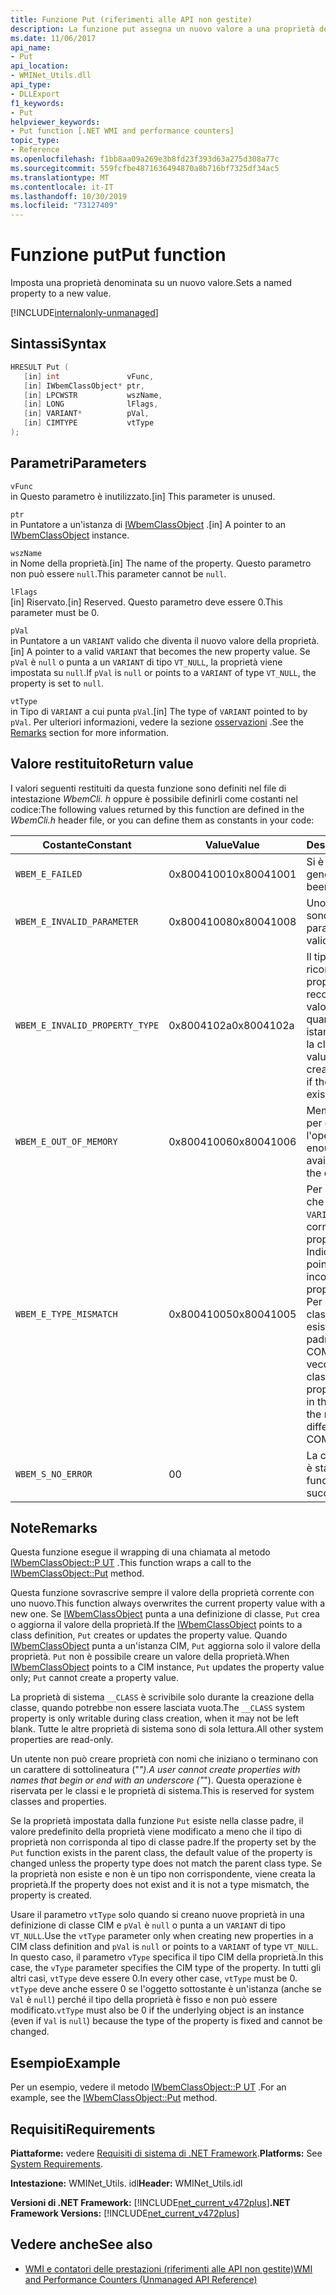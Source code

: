```yaml
---
title: Funzione Put (riferimenti alle API non gestite)
description: La funzione put assegna un nuovo valore a una proprietà denominata.
ms.date: 11/06/2017
api_name:
- Put
api_location:
- WMINet_Utils.dll
api_type:
- DLLExport
f1_keywords:
- Put
helpviewer_keywords:
- Put function [.NET WMI and performance counters]
topic_type:
- Reference
ms.openlocfilehash: f1bb8aa09a269e3b8fd23f393d63a275d308a77c
ms.sourcegitcommit: 559fcfbe4871636494870a8b716bf7325df34ac5
ms.translationtype: MT
ms.contentlocale: it-IT
ms.lasthandoff: 10/30/2019
ms.locfileid: "73127409"
---
```

# <a name="put-function"></a><span data-ttu-id="8e193-103">Funzione put</span><span class="sxs-lookup"><span data-stu-id="8e193-103">Put function</span></span>

<span data-ttu-id="8e193-104">Imposta una proprietà denominata su un nuovo valore.</span><span class="sxs-lookup"><span data-stu-id="8e193-104">Sets a named property to a new value.</span></span>

[!INCLUDE[internalonly-unmanaged](../../../../includes/internalonly-unmanaged.md)]

## <a name="syntax"></a><span data-ttu-id="8e193-105">Sintassi</span><span class="sxs-lookup"><span data-stu-id="8e193-105">Syntax</span></span>

```cpp
HRESULT Put (
   [in] int               vFunc,
   [in] IWbemClassObject* ptr,
   [in] LPCWSTR           wszName,
   [in] LONG              lFlags,
   [in] VARIANT*          pVal,
   [in] CIMTYPE           vtType
);
```

## <a name="parameters"></a><span data-ttu-id="8e193-106">Parametri</span><span class="sxs-lookup"><span data-stu-id="8e193-106">Parameters</span></span>

`vFunc`\
<span data-ttu-id="8e193-107">in Questo parametro è inutilizzato.</span><span class="sxs-lookup"><span data-stu-id="8e193-107">[in] This parameter is unused.</span></span>

`ptr`\
<span data-ttu-id="8e193-108">in Puntatore a un'istanza di [IWbemClassObject](/windows/desktop/api/wbemcli/nn-wbemcli-iwbemclassobject) .</span><span class="sxs-lookup"><span data-stu-id="8e193-108">[in] A pointer to an [IWbemClassObject](/windows/desktop/api/wbemcli/nn-wbemcli-iwbemclassobject) instance.</span></span>

`wszName`\
<span data-ttu-id="8e193-109">in Nome della proprietà.</span><span class="sxs-lookup"><span data-stu-id="8e193-109">[in] The name of the property.</span></span> <span data-ttu-id="8e193-110">Questo parametro non può essere `null`.</span><span class="sxs-lookup"><span data-stu-id="8e193-110">This parameter cannot be `null`.</span></span>

`lFlags`\
<span data-ttu-id="8e193-111">[in] Riservato.</span><span class="sxs-lookup"><span data-stu-id="8e193-111">[in] Reserved.</span></span> <span data-ttu-id="8e193-112">Questo parametro deve essere 0.</span><span class="sxs-lookup"><span data-stu-id="8e193-112">This parameter must be 0.</span></span>

`pVal`\
<span data-ttu-id="8e193-113">in Puntatore a un `VARIANT` valido che diventa il nuovo valore della proprietà.</span><span class="sxs-lookup"><span data-stu-id="8e193-113">[in] A pointer to a valid `VARIANT` that becomes the new property value.</span></span> <span data-ttu-id="8e193-114">Se `pVal` è `null` o punta a un `VARIANT` di tipo `VT_NULL`, la proprietà viene impostata su `null`.</span><span class="sxs-lookup"><span data-stu-id="8e193-114">If `pVal` is `null` or points to a `VARIANT` of type `VT_NULL`, the property is set to `null`.</span></span>

`vtType`\
<span data-ttu-id="8e193-115">in Tipo di `VARIANT` a cui punta `pVal`.</span><span class="sxs-lookup"><span data-stu-id="8e193-115">[in] The type of `VARIANT` pointed to by `pVal`.</span></span> <span data-ttu-id="8e193-116">Per ulteriori informazioni, vedere la sezione [osservazioni](#remarks) .</span><span class="sxs-lookup"><span data-stu-id="8e193-116">See the [Remarks](#remarks) section for more information.</span></span>

## <a name="return-value"></a><span data-ttu-id="8e193-117">Valore restituito</span><span class="sxs-lookup"><span data-stu-id="8e193-117">Return value</span></span>

<span data-ttu-id="8e193-118">I valori seguenti restituiti da questa funzione sono definiti nel file di intestazione *WbemCli. h* oppure è possibile definirli come costanti nel codice:</span><span class="sxs-lookup"><span data-stu-id="8e193-118">The following values returned by this function are defined in the *WbemCli.h* header file, or you can define them as constants in your code:</span></span>

|<span data-ttu-id="8e193-119">Costante</span><span class="sxs-lookup"><span data-stu-id="8e193-119">Constant</span></span>  |<span data-ttu-id="8e193-120">Value</span><span class="sxs-lookup"><span data-stu-id="8e193-120">Value</span></span>  |<span data-ttu-id="8e193-121">Descrizione</span><span class="sxs-lookup"><span data-stu-id="8e193-121">Description</span></span>  |
|---------|---------|---------|
|`WBEM_E_FAILED` | <span data-ttu-id="8e193-122">0x80041001</span><span class="sxs-lookup"><span data-stu-id="8e193-122">0x80041001</span></span> | <span data-ttu-id="8e193-123">Si è verificato un errore generale.</span><span class="sxs-lookup"><span data-stu-id="8e193-123">There has been a general failure.</span></span> |
|`WBEM_E_INVALID_PARAMETER` | <span data-ttu-id="8e193-124">0x80041008</span><span class="sxs-lookup"><span data-stu-id="8e193-124">0x80041008</span></span> | <span data-ttu-id="8e193-125">Uno o più parametri non sono validi.</span><span class="sxs-lookup"><span data-stu-id="8e193-125">One or more parameters are not valid.</span></span> |
|`WBEM_E_INVALID_PROPERTY_TYPE` | <span data-ttu-id="8e193-126">0x8004102a</span><span class="sxs-lookup"><span data-stu-id="8e193-126">0x8004102a</span></span> | <span data-ttu-id="8e193-127">Il tipo di proprietà non è riconosciuto.</span><span class="sxs-lookup"><span data-stu-id="8e193-127">The property type is not recognized.</span></span> <span data-ttu-id="8e193-128">Questo valore viene restituito quando si creano istanze della classe se la classe esiste già.</span><span class="sxs-lookup"><span data-stu-id="8e193-128">This value is returned when creating class instances if the class already exists.</span></span> |
|`WBEM_E_OUT_OF_MEMORY` | <span data-ttu-id="8e193-129">0x80041006</span><span class="sxs-lookup"><span data-stu-id="8e193-129">0x80041006</span></span> | <span data-ttu-id="8e193-130">Memoria insufficiente per completare l'operazione.</span><span class="sxs-lookup"><span data-stu-id="8e193-130">Not enough memory is available to complete the operation.</span></span> |
| `WBEM_E_TYPE_MISMATCH` | <span data-ttu-id="8e193-131">0x80041005</span><span class="sxs-lookup"><span data-stu-id="8e193-131">0x80041005</span></span> | <span data-ttu-id="8e193-132">Per instances: indica che `pVal` punta a una `VARIANT` di un tipo non corretto per la proprietà.</span><span class="sxs-lookup"><span data-stu-id="8e193-132">For instances: Indicates that `pVal` points to a `VARIANT` of an incorrect type for the property.</span></span> <br/> <span data-ttu-id="8e193-133">Per le definizioni di classe: la proprietà esiste già nella classe padre e il nuovo tipo COM è diverso dal vecchio tipo COM.</span><span class="sxs-lookup"><span data-stu-id="8e193-133">For class definitions: The property already exists in the parent class, and the new COM type is different from the old COM type.</span></span> |
|`WBEM_S_NO_ERROR` | <span data-ttu-id="8e193-134">0</span><span class="sxs-lookup"><span data-stu-id="8e193-134">0</span></span> | <span data-ttu-id="8e193-135">La chiamata di funzione è stata completata.</span><span class="sxs-lookup"><span data-stu-id="8e193-135">The function call was successful.</span></span> |

## <a name="remarks"></a><span data-ttu-id="8e193-136">Note</span><span class="sxs-lookup"><span data-stu-id="8e193-136">Remarks</span></span>

<span data-ttu-id="8e193-137">Questa funzione esegue il wrapping di una chiamata al metodo [IWbemClassObject::P UT](/windows/desktop/api/wbemcli/nf-wbemcli-iwbemclassobject-put) .</span><span class="sxs-lookup"><span data-stu-id="8e193-137">This function wraps a call to the [IWbemClassObject::Put](/windows/desktop/api/wbemcli/nf-wbemcli-iwbemclassobject-put) method.</span></span>

<span data-ttu-id="8e193-138">Questa funzione sovrascrive sempre il valore della proprietà corrente con uno nuovo.</span><span class="sxs-lookup"><span data-stu-id="8e193-138">This function always overwrites the current property value with a new one.</span></span> <span data-ttu-id="8e193-139">Se [IWbemClassObject](/windows/desktop/api/wbemcli/nn-wbemcli-iwbemclassobject) punta a una definizione di classe, `Put` crea o aggiorna il valore della proprietà.</span><span class="sxs-lookup"><span data-stu-id="8e193-139">If the [IWbemClassObject](/windows/desktop/api/wbemcli/nn-wbemcli-iwbemclassobject) points to a class definition, `Put` creates or updates the property value.</span></span> <span data-ttu-id="8e193-140">Quando [IWbemClassObject](/windows/desktop/api/wbemcli/nn-wbemcli-iwbemclassobject) punta a un'istanza CIM, `Put` aggiorna solo il valore della proprietà. `Put` non è possibile creare un valore della proprietà.</span><span class="sxs-lookup"><span data-stu-id="8e193-140">When [IWbemClassObject](/windows/desktop/api/wbemcli/nn-wbemcli-iwbemclassobject) points to a CIM instance, `Put` updates the property value only; `Put` cannot create a property value.</span></span>

<span data-ttu-id="8e193-141">La proprietà di sistema `__CLASS` è scrivibile solo durante la creazione della classe, quando potrebbe non essere lasciata vuota.</span><span class="sxs-lookup"><span data-stu-id="8e193-141">The `__CLASS` system property is only writable during class creation, when it may not be left blank.</span></span> <span data-ttu-id="8e193-142">Tutte le altre proprietà di sistema sono di sola lettura.</span><span class="sxs-lookup"><span data-stu-id="8e193-142">All other system properties are read-only.</span></span>

<span data-ttu-id="8e193-143">Un utente non può creare proprietà con nomi che iniziano o terminano con un carattere di sottolineatura ("_").</span><span class="sxs-lookup"><span data-stu-id="8e193-143">A user cannot create properties with names that begin or end with an underscore ("_").</span></span> <span data-ttu-id="8e193-144">Questa operazione è riservata per le classi e le proprietà di sistema.</span><span class="sxs-lookup"><span data-stu-id="8e193-144">This is reserved for system classes and properties.</span></span>

<span data-ttu-id="8e193-145">Se la proprietà impostata dalla funzione `Put` esiste nella classe padre, il valore predefinito della proprietà viene modificato a meno che il tipo di proprietà non corrisponda al tipo di classe padre.</span><span class="sxs-lookup"><span data-stu-id="8e193-145">If the property set by the `Put` function exists in the parent class, the default value of the property is changed unless the property type does not match the parent class type.</span></span> <span data-ttu-id="8e193-146">Se la proprietà non esiste e non è un tipo non corrispondente, viene creata la proprietà.</span><span class="sxs-lookup"><span data-stu-id="8e193-146">If the property does not exist and it is not a type mismatch, the property is created.</span></span>

<span data-ttu-id="8e193-147">Usare il parametro `vtType` solo quando si creano nuove proprietà in una definizione di classe CIM e `pVal` è `null` o punta a un `VARIANT` di tipo `VT_NULL`.</span><span class="sxs-lookup"><span data-stu-id="8e193-147">Use the `vtType` parameter only when creating new properties in a CIM class definition and `pVal` is `null` or points to a `VARIANT` of type `VT_NULL`.</span></span> <span data-ttu-id="8e193-148">In questo caso, il parametro `vType` specifica il tipo CIM della proprietà.</span><span class="sxs-lookup"><span data-stu-id="8e193-148">In this case, the `vType` parameter specifies the CIM type of the property.</span></span> <span data-ttu-id="8e193-149">In tutti gli altri casi, `vtType` deve essere 0.</span><span class="sxs-lookup"><span data-stu-id="8e193-149">In every other case, `vtType` must be 0.</span></span> <span data-ttu-id="8e193-150">`vtType` deve anche essere 0 se l'oggetto sottostante è un'istanza (anche se `Val` è `null`) perché il tipo della proprietà è fisso e non può essere modificato.</span><span class="sxs-lookup"><span data-stu-id="8e193-150">`vtType` must also be 0 if the underlying object is an instance (even if `Val` is `null`) because the type of the property is fixed and cannot be changed.</span></span>

## <a name="example"></a><span data-ttu-id="8e193-151">Esempio</span><span class="sxs-lookup"><span data-stu-id="8e193-151">Example</span></span>

<span data-ttu-id="8e193-152">Per un esempio, vedere il metodo [IWbemClassObject::P UT](/windows/desktop/api/wbemcli/nf-wbemcli-iwbemclassobject-put) .</span><span class="sxs-lookup"><span data-stu-id="8e193-152">For an example, see the [IWbemClassObject::Put](/windows/desktop/api/wbemcli/nf-wbemcli-iwbemclassobject-put) method.</span></span>

## <a name="requirements"></a><span data-ttu-id="8e193-153">Requisiti</span><span class="sxs-lookup"><span data-stu-id="8e193-153">Requirements</span></span>

<span data-ttu-id="8e193-154">**Piattaforme:** vedere [Requisiti di sistema di .NET Framework](../../get-started/system-requirements.md).</span><span class="sxs-lookup"><span data-stu-id="8e193-154">**Platforms:** See [System Requirements](../../get-started/system-requirements.md).</span></span>

<span data-ttu-id="8e193-155">**Intestazione:** WMINet_Utils. idl</span><span class="sxs-lookup"><span data-stu-id="8e193-155">**Header:** WMINet_Utils.idl</span></span>

<span data-ttu-id="8e193-156">**Versioni di .NET Framework:** [!INCLUDE[net_current_v472plus](../../../../includes/net-current-v472plus.md)]</span><span class="sxs-lookup"><span data-stu-id="8e193-156">**.NET Framework Versions:** [!INCLUDE[net_current_v472plus](../../../../includes/net-current-v472plus.md)]</span></span>

## <a name="see-also"></a><span data-ttu-id="8e193-157">Vedere anche</span><span class="sxs-lookup"><span data-stu-id="8e193-157">See also</span></span>

- [<span data-ttu-id="8e193-158">WMI e contatori delle prestazioni (riferimenti alle API non gestite)</span><span class="sxs-lookup"><span data-stu-id="8e193-158">WMI and Performance Counters (Unmanaged API Reference)</span></span>](index.md)
